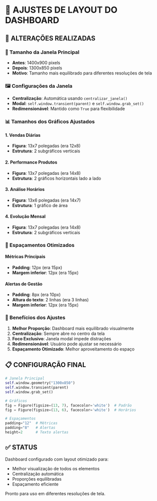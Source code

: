 # 📐 AJUSTES DE LAYOUT DO DASHBOARD

## 🎯 ALTERAÇÕES REALIZADAS

### 📱 Tamanho da Janela Principal
- **Antes**: 1400x900 pixels
- **Depois**: 1300x850 pixels
- **Motivo**: Tamanho mais equilibrado para diferentes resoluções de tela

### 🖼️ Configurações da Janela
- **Centralização**: Automática usando `centralizar_janela()`
- **Modal**: `self.window.transient(parent)` e `self.window.grab_set()`
- **Redimensionável**: Mantido como `True` para flexibilidade

### 📊 Tamanhos dos Gráficos Ajustados

#### 1. Vendas Diárias
- **Figura**: 13x7 polegadas (era 12x8)
- **Estrutura**: 2 subgráficos verticais

#### 2. Performance Produtos  
- **Figura**: 13x7 polegadas (era 14x8)
- **Estrutura**: 2 gráficos horizontais lado a lado

#### 3. Análise Horários
- **Figura**: 13x6 polegadas (era 14x7)
- **Estrutura**: 1 gráfico de área

#### 4. Evolução Mensal
- **Figura**: 13x7 polegadas (era 14x8)
- **Estrutura**: 2 subgráficos verticais

### 🎨 Espaçamentos Otimizados

#### Métricas Principais
- **Padding**: 12px (era 15px)
- **Margem inferior**: 12px (era 15px)

#### Alertas de Gestão
- **Padding**: 8px (era 10px)
- **Altura do texto**: 2 linhas (era 3 linhas)
- **Margem inferior**: 12px (era 15px)

### 🔧 Benefícios dos Ajustes

1. **Melhor Proporção**: Dashboard mais equilibrado visualmente
2. **Centralização**: Sempre abre no centro da tela
3. **Foco Exclusivo**: Janela modal impede distrações
4. **Redimensionável**: Usuário pode ajustar se necessário
5. **Espaçamento Otimizado**: Melhor aproveitamento do espaço

## 📋 CONFIGURAÇÃO FINAL

```python
# Janela Principal
self.window.geometry("1300x850")
self.window.transient(parent)
self.window.grab_set()

# Gráficos
fig = Figure(figsize=(13, 7), facecolor='white')  # Padrão
fig = Figure(figsize=(13, 6), facecolor='white')  # Horários

# Espaçamentos
padding="12"  # Métricas
padding="8"   # Alertas
height=2      # Texto alertas
```

## ✅ STATUS

Dashboard configurado com layout otimizado para:
- Melhor visualização de todos os elementos
- Centralização automática
- Proporções equilibradas
- Espaçamento eficiente

Pronto para uso em diferentes resoluções de tela.